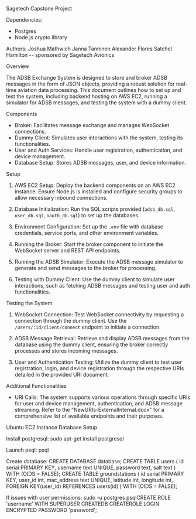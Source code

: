 
Sagetech Capstone Project

Dependencies:
- Postgres
- Node.js crypto library

Authors:
Joshua Mathwich
Janna Tanninen
Alexander Flores
Satchel Hamilton
-- sponsored by Sagetech Avionics

Overview

The ADSB Exchange System is designed to store and broker ADSB messages in the form of JSON objects, providing a robust solution for real-time aviation data processing. This document outlines how to set up and test the system, including backend hosting on AWS EC2, running a simulator for ADSB messages, and testing the system with a dummy client.

Components

- Broker: Facilitates message exchange and manages WebSocket connections.
- Dummy Client: Simulates user interactions with the system, testing its functionalities.
- User and Auth Services: Handle user registration, authentication, and device management.
- Database Setup: Stores ADSB messages, user, and device information.

Setup

1. AWS EC2 Setup: Deploy the backend components on an AWS EC2 instance. Ensure Node.js is installed and configure security groups to allow necessary inbound connections.

2. Database Initialization: Run the SQL scripts provided (`adsb_db.sql`, `user_db.sql`, `oauth_db.sql`) to set up the databases.

3. Environment Configuration: Set up the `.env` file with database credentials, service ports, and other environment variables.

4. Running the Broker: Start the broker component to initiate the WebSocket server and REST API endpoints.

5. Running the ADSB Simulator: Execute the ADSB message simulator to generate and send messages to the broker for processing.

6. Testing with Dummy Client: Use the dummy client to simulate user interactions, such as fetching ADSB messages and testing user and auth functionalities.

Testing the System

1. WebSocket Connection: Test WebSocket connectivity by requesting a connection through the dummy client. Use the `/users/:id/client/connect` endpoint to initiate a connection.

2. ADSB Message Retrieval: Retrieve and display ADSB messages from the database using the dummy client, ensuring the broker correctly processes and stores incoming messages.

3. User and Authentication Testing: Utilize the dummy client to test user registration, login, and device registration through the respective URIs detailed in the provided URI document.

Additional Functionalities

- URI Calls: The system supports various operations through specific URIs for user and device management, authentication, and ADSB message streaming. Refer to the "NewURIs-ExternalInternal.docx" for a comprehensive list of available endpoints and their purposes.

Ubuntu EC2 Instance Database Setup

Install postgresql:  sudo apt-get install postgresql

Launch psql: psql

Create database: CREATE DATABASE database;
                 CREATE TABLE users
                 (
                    id serial PRIMARY KEY,
                    username text UNIQUE,
                    password text,
                    salt text
                 ) WITH (OIDS = FALSE);
                 CREATE TABLE groundstations
                 (
                    id serial PRIMARY KEY,
                    user_id int,
                    mac_address text UNIQUE,
                    latitude int,
                    longitude int,
                    FOREIGN KEY(user_id) REFERENCES users(id)
                 ) WITH (OIDS = FALSE);

If issues with user permissions: sudo -u postgres psqlCREATE ROLE 'username' WITH SUPERUSER CREATEDB CREATEROLE LOGIN ENCRYPTED PASSWORD 'password';